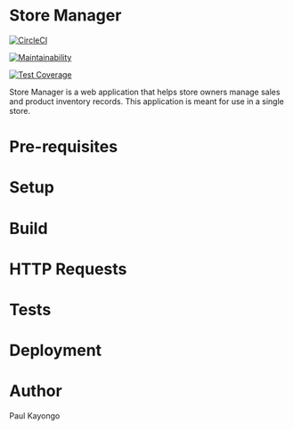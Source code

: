 # Store Manager
[![CircleCI](https://circleci.com/gh/myrdstom/store-manager-frontend.svg?style=svg)](https://circleci.com/gh/myrdstom/store-manager-frontend)

[![Maintainability](https://api.codeclimate.com/v1/badges/6e8fd292ca005aa65e11/maintainability)](https://codeclimate.com/github/myrdstom/store-manager-frontend/maintainability)

[![Test Coverage](https://api.codeclimate.com/v1/badges/6e8fd292ca005aa65e11/test_coverage)](https://codeclimate.com/github/myrdstom/store-manager-frontend/test_coverage)

Store Manager is a web application that helps store owners manage sales and product inventory records. This application is meant for use in a single store.

# Pre-requisites

# Setup

# Build

# HTTP Requests

# Tests

# Deployment

# Author

Paul Kayongo
